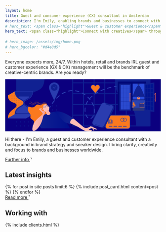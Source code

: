 ```yaml
---
layout: home
title: Guest and consumer experience (CX) consultant in Amsterdam
description: I'm Emily, enabling brands and businesses to connect with the creative class, millennials and Gen Z through captivating guest and customer experiences, IRL.
# hero_text: <span class="highlight">Guest & customer experience</span> for brands speaking to <span class="highlight">creatives</span> 
hero_text: <span class="highlight">Connect with creatives</span> through guest & customer <span class="highlight">experiences</span>

# hero_image: /assets/img/home.png
# hero_bgcolor: "#d4e8d5"
---
```


<div class="statement statement-right">
    <p>
      <span class="emphasis">Everyone expects more, 24/7</span>. Within hotels, retail and brands IRL <span class="emphasis">guest and customer experience (GX & CX)</span> management will be the <span class="emphasis">benchmark of creative-centric brands.</span> Are you ready?
     </p>
</div>

<!-- {% include statement.html content="The world is constantly changing Creating and implementing a guest or consumer journey within hospitality, retail or brands IRL is becoming increasingly complex." %} -->

<img src="/assets/img/consumer_journey_01.png">

<div class="statement statement-left">
    <p>Hi there - I'm Emily, a <span class="emphasis">guest and customer experience consultant</span> with a background in brand strategy and sneaker design. I bring <span class="emphasis">clarity, creativity and focus </span> to brands and businesses worldwide.
    </p>
    <div class="read-more">
      <a href="/services/">
        Further info
      </a>
      <span class="arrow">&urcorn;</span>
    </div>
</div>

## Latest insights

<section class="cards">
  {% for post in site.posts limit:6 %}
    {% include post_card.html content=post %}
  {% endfor %}
</section>

<div class="read-more">
  <a href="/insights/">
   Read more
  </a>
  <span class="arrow">&urcorn;</span>
</div>

## Working with

{% include clients.html %}
